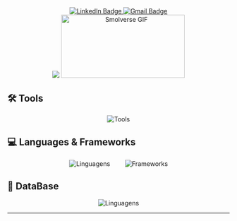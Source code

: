 <div id="header" align="center">
  <div id="badges">
    <a href="https://br.linkedin.com/in/isaac-cleiton-41938225b">
      <img src="https://img.shields.io/badge/LinkedIn-0077B5?style=for-the-badge&logo=linkedin&logoColor=white" alt="LinkedIn Badge" />
    </a>
    <a href="mailto:isaaccleitondasilva@gmail.com">
      <img src="https://img.shields.io/badge/Gmail-333333?style=for-the-badge&logo=gmail&logoColor=red" alt="Gmail Badge" />
    </a>
  </div>
</div>

<div align="center">
  <img src="https://github-readme-stats.vercel.app/api/top-langs/?username=blueIsaac1&layout=compact"/>
  <img src="https://media.giphy.com/media/JqmupuTVZYaQX5s094/giphy.gif" width="280" height="143" alt="Smolverse GIF" />
</div>

## 🛠️ Tools
<div align="center">
  <img src="https://skillicons.dev/icons?i=vscode,linux,kali,raspberrypi,github,git,aws,azure," alt="Tools" />
</div>

## 💻 Languages & Frameworks
<div align="center">
  <img src="https://skillicons.dev/icons?i=html,css,js,py,java,php" alt="Linguagens" />
  <a>ㅤㅤ</a>
  <img src="https://skillicons.dev/icons?i=django,fastapi,flask,react,laravel" alt="Frameworks" />
</div>

## 🚀 DataBase
<div align="center">
  <img src="https://skillicons.dev/icons?i=mysql,postgres,sqlite,docker,mongodb,redis," alt="Linguagens" />
</div>

---
